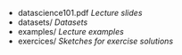 - datascience101.pdf  *Lecture slides*
- datasets/ *Datasets*
- examples/ *Lecture examples*
- exercices/ *Sketches for exercise solutions*
